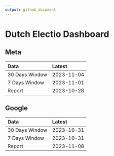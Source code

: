 ```yaml
---
output: github_document
---
```


# Dutch Electio Dashboard



## Meta


|Data           |Latest     |
|:--------------|:----------|
|30 Days Window |2023-11-04 |
|7 Days Window  |2023-11-01 |
|Report         |2023-10-28 |

## Google


|Data           |Latest     |
|:--------------|:----------|
|30 Days Window |2023-10-31 |
|7 Days Window  |2023-10-31 |
|Report         |2023-11-08 |
